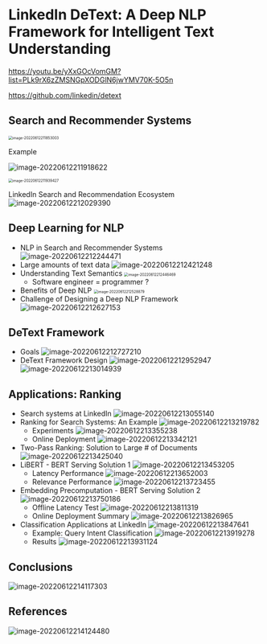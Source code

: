 # LinkedIn DeText: A Deep NLP Framework for Intelligent Text Understanding

https://youtu.be/yXxGOcVomGM?list=PLk9rX6zZMSNGpXODGlN6jwYMV70K-5O5n

https://github.com/linkedin/detext

## Search and Recommender Systems

<img src="img/day12_linkedin_detext_NLP/image-20220612211853003.png" alt="image-20220612211853003" style="zoom:50%;" />

Example

![image-20220612211918622](img/day12_linkedin_detext_NLP/image-20220612211918622.png)

<img src="img/day12_linkedin_detext_NLP/image-20220612211939427.png" alt="image-20220612211939427" style="zoom:50%;" />



LinkedIn Search and Recommendation Ecosystem
![image-20220612212029390](img/day12_linkedin_detext_NLP/image-20220612212029390.png)



## Deep Learning for NLP

- NLP in Search and Recommender Systems
  ![image-20220612212244471](img/day12_linkedin_detext_NLP/image-20220612212244471.png)
-  Large amounts of text data
  ![image-20220612212421248](img/day12_linkedin_detext_NLP/image-20220612212421248.png)
- Understanding Text Semantics
  <img src="img/day12_linkedin_detext_NLP/image-20220612212446469.png" alt="image-20220612212446469" style="zoom:50%;" />
  - Software engineer = programmer ?
- Benefits of Deep NLP
  <img src="img/day12_linkedin_detext_NLP/image-20220612212528879.png" alt="image-20220612212528879" style="zoom:50%;" />
- Challenge of Designing a Deep NLP Framework
  ![image-20220612212627153](img/day12_linkedin_detext_NLP/image-20220612212627153.png)



## DeText Framework

- Goals
  ![image-20220612212727210](img/day12_linkedin_detext_NLP/image-20220612212727210.png)
- DeText Framework Design
  ![image-20220612212952947](img/day12_linkedin_detext_NLP/image-20220612212952947.png)
  ![image-20220612213014939](img/day12_linkedin_detext_NLP/image-20220612213014939.png)



## Applications: Ranking

- Search systems at LinkedIn
  ![image-20220612213055140](img/day12_linkedin_detext_NLP/image-20220612213055140.png)
- Ranking for Search Systems: An Example
  ![image-20220612213219782](img/day12_linkedin_detext_NLP/image-20220612213219782.png)
  - Experiments
    ![image-20220612213355238](img/day12_linkedin_detext_NLP/image-20220612213355238.png)
  - Online Deployment
    ![image-20220612213342121](img/day12_linkedin_detext_NLP/image-20220612213342121.png)
- Two-Pass Ranking: Solution to Large # of Documents
  ![image-20220612213425040](img/day12_linkedin_detext_NLP/image-20220612213425040.png)
- LiBERT - BERT Serving Solution 1
  ![image-20220612213453205](img/day12_linkedin_detext_NLP/image-20220612213453205.png)
  - Latency Performance
    ![image-20220612213652003](img/day12_linkedin_detext_NLP/image-20220612213652003.png)
  - Relevance Performance
    ![image-20220612213723455](img/day12_linkedin_detext_NLP/image-20220612213723455.png)
- Embedding Precomputation - BERT Serving Solution 2
  ![image-20220612213750186](img/day12_linkedin_detext_NLP/image-20220612213750186.png)
  - Offline Latency Test
    ![image-20220612213811319](img/day12_linkedin_detext_NLP/image-20220612213811319.png)
  - Online Deployment Summary
    ![image-20220612213826965](img/day12_linkedin_detext_NLP/image-20220612213826965.png)
- Classification Applications at LinkedIn
  ![image-20220612213847641](img/day12_linkedin_detext_NLP/image-20220612213847641.png)
  - Example: Query Intent Classification
    ![image-20220612213919278](img/day12_linkedin_detext_NLP/image-20220612213919278.png)
  - Results
    ![image-20220612213931124](img/day12_linkedin_detext_NLP/image-20220612213931124.png)



## Conclusions

![image-20220612214117303](img/day12_linkedin_detext_NLP/image-20220612214117303.png)



## References

![image-20220612214124480](img/day12_linkedin_detext_NLP/image-20220612214124480.png)

